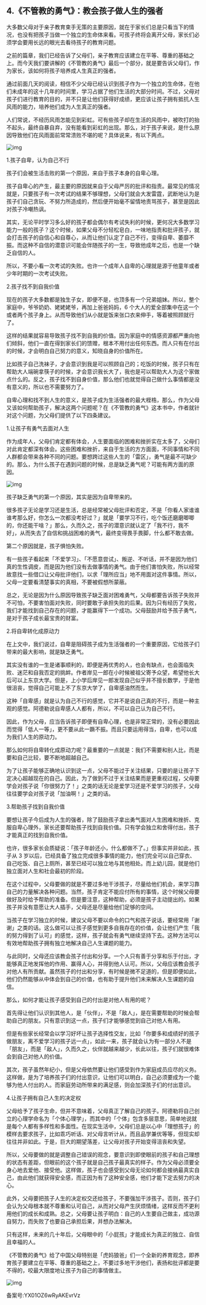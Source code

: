 ## 4.《不管教的勇气》：教会孩子做人生的强者
大多数父母对于亲子教育束手无策的主要原因，就在于家长们总是只看当下的情况，也没有把孩子当做一个独立的生命体来看。可孩子终将会离开父母，家长们必须学会要用长远的眼光去看待孩子的教育问题。


之前的篇章，我们已经告诉了父母们，亲子教育应该建立在平等、尊重的基础之上。而今天我们要讲解的《不管教的勇气》最后一个部分，就是要告诉父母们，作为家长，该如何将孩子培养成人生真正的强者。


通过前面几天的阅读，相信不少父母已经认识到孩子作为一个独立的生命体，在他们未成年的这十几年的时间里，学习占据了他们生活的大部分时间。不过，父母对孩子们进行教育的目的，并不只是让他们获得好成绩，更应该让孩子拥有抵抗人生风雨的能力，培养他们成为人生真正的强者。


人们常说，不经历风雨怎能见到彩虹。可有些孩子却在生活的风雨中，被吹打的抬不起头，最终自暴自弃，没有能看到彩虹的出现。那么，对于孩子来说，是什么原因导致他们在风雨面前常常溃败不堪的呢？具体说来，有以下两点。


![img](https://pica.zhimg.com/v2-162d9e005e4757edf4ce2ef0a8e25195.webp)

1.孩子自卑，认为自己不行


孩子们会被生活击败的第一个原因，来自于孩子本身的自卑心理。  

孩子自卑心的产生，最主要的原因就来自于父母严厉的批评和指责。最常见的情况就是，只要孩子有一次考试的结果不够理想，父母们就会大发雷霆，武断地认为是孩子们自己贪玩、不努力所造成的，然后便开始毫不留情地责骂孩子，甚至是因此对孩子冷嘲热讽。  

其实，无论平时学习多么好的孩子都会偶尔有考试失利的时候，更何况大多数学习能力一般的孩子？这个时候，如果父母不分轻松皂白，一味地指责和批评孩子，就会打击孩子的自信心和自尊心，从而让他们认定了自己不行，变得自卑、萎靡不振。而这种不自信的潜意识可能会伴随孩子的一生，导致他成年之后，也是一个缺乏自信的人。


所以，不要小看一次考试的失败。也许一个成年人自卑的心理就是源于他童年或者少年时期的一次考试失败。


2.孩子找不到自我价值


现在的孩子大多数都是独生子女，即便不是，也顶多有一个兄弟姐妹。所以，整个家庭中，爷爷奶奶、姥姥姥爷，再加上爸爸妈妈，6 个大人的爱全部集中在这一个或者两个孩子身上。从而导致他们从小就是饭来张口衣来伸手，等着被照顾就行了。


这样的结果就容易导致孩子找不到自我的价值。因为家庭中的情感资源都严重向他们倾斜，他们一直在得到家长们的馈赠，根本不用付出任何东西。而人只有在付出的时候，才会明白自己努力的意义，知晓自身的价值所在。  

比如孩子自己洗袜子，才会意识到我是可以照顾自己的；吃饭的时候，孩子只有在帮助大人端碗拿筷子的时候，才会意识我长大了，我也是可以帮助大人为这个家做点什么的。反之，孩子找不到自身价值，那么他们也就觉得自己做什么事情都是没有意义的，所以也不需要努力了。


自卑心理和找不到人生的意义，是孩子成为生活强者的最大桎梏，那么，作为父母又该如何帮助孩子，解决这两个问题呢？在《不管教的勇气》这本书中，作者就针对这个问题，为父母们提供了以下四条建议。


1.让孩子有勇气去面对人生


作为成年人，父母们肯定都有体会，人生要面临的困难和挫折实在太多了，父母们对此肯定都深有体会。这些困难和挫折，来自于生活的方方面面，不同事情和不同人群都会带来各种不同的问题。要想跨过这些人生的「雷区」，勇气是最不可缺少的。那么，为什么孩子在遇到问题的时候，总是缺乏勇气呢？可能有两方面的原因。


![img](https://pic1.zhimg.com/v2-ccdf76750755f5e4ae3d6e15775fddd5.webp)

孩子缺乏勇气的第一个原因，其实是因为自卑带来的。


很多孩子无论是学习还是生活，总是经常被父母批评和否定，不是「你看人家谁谁谁考那么好，你怎么一次都没考好过？」就是「要学习不行，吃个饭还磨磨唧唧的，你还能干啥？」那么，久而久之，孩子的潜意识就认定了「我不行，我不好」，从而失去了自信和挑战困难的勇气，最终变得畏手畏脚，什么都不敢去做。


第二个原因就是，孩子惧怕失败。


有一些孩子看起来「不爱学习」、「不愿意尝试」、叛逆、不听话，并不是因为他们真的生性调皮，而是因为他们没有去做事情的勇气。由于他们害怕失败，所以经常故意找一些借口让父母批评他们，以求「理所应当」地不用面对这件事情。所以，父母一定要看清楚事实的真相，不要被假想所蒙蔽。


总之，无论是因为什么原因导致孩子缺乏面对困难勇气，父母都要告诉孩子失败并不可怕，不要害怕面对失败，同时要敢于承担失败的后果。因为只有经历了失败，我们才能找到自己存在的问题，才能赢得下一个成功。父母鼓励并给予孩子勇气，是对于孩子成长最宝贵的财富。


2.将自卑转化成原动力


在上文中，我们说过，自卑是阻碍孩子成为生活强者的一个重要原因，它给孩子们带来的最大影响，就是缺乏勇气。


其实没有谁的一生是诸事顺利的，即便是再优秀的人，也会有缺点，也会面临失败、迷茫和自我否定的挑衅。作者岸见一郎在小时候被祖父寄予众望，希望他长大后可以上东京大学。但是，上小学后岸见一郎发现自己似乎并不擅长数学，于是他很沮丧，觉得自己可能上不了东京大学了，自卑感油然而生。


这种「自卑感」就是认为自己不行的感觉，它并不是说自己真的不行，而是一种主观的感觉。阿德勒说自卑感人人都有，所以，不可以自己认为自己不行。


因此，作为父母，应当告诉孩子即便有自卑心理，也是非常正常的，没有必要因此而觉得「低人一等」，更不要从此一蹶不振。而且只要运用得当，自卑，也可以成为我们人生的原动力。


那么如何将自卑转化成原动力呢？最重要的一点就是：我们不需要和别人比，而是要和自己比较，要不断地超越自己。


为了让孩子能够正确地认识到这一点，父母不能过于关注结果，只要的是让孩子下定决心超越现在的自己。因此，为了做到不过于关注结果而是更重视过程，父母要学会对孩子说「你很努力了！」之类的话无论是爱学习还是不爱学习的孩子，父母往往要学会对孩子说「加油啊！」之类的话。


3.帮助孩子找到自我价值


要想让孩子今后成为人生的强者，除了鼓励孩子拿出勇气面对人生困难和挫折、克服自卑心理外，家长还要帮助孩子找到自我价值。只有学会独立和舍得付出，孩子才能真正的找到自我价值。


也许，很多家长会质疑说：「孩子年龄还小，什么都做不了。」但事实并非如此，孩子从 3 岁以后，已经具备了独立完成很多事情的能力，他们完全可以自己穿衣、自己吃饭、自己上厕所，甚至已经可以独立地与其他相处。而上幼儿园，就是他们独立面对人生和社会最初的阶段。


在这个过程中，父母要做的就是不要过多地干涉孩子，尽量给他们机会，来学习靠自己的力量解决各种问题。当然，孩子肯定不能应付所有的事情，这个时候父母要做好及时给予帮助的准备。但是要注意，这种帮助，必须是孩子主动提出的。如果孩子并没有意愿让大人插手，父母还是尽量给他们足够的空间。


当孩子在学习独立的时候，建议父母不要以命令的口气和孩子说话，要经常用「谢谢」之类的话。这么做可以让孩子感觉到更多自我存在的价值，会让他们产生「我的努力得到了认可」的感觉，这样，孩子就会有勇气继续坚持下去。这种方法可以有效地帮助孩子拥有独立地解决自己人生课题的能力。


与此同时，父母还应该教会孩子付出和分享。一个人只有善于分享和乐于付出，才能够真正地发挥他的作用、赢得人心，并得到他人认可。所以，父母应该教会孩子对他人有所贡献。虽然孩子的付出和分享，有时候是微不足道的，但是即便如此，他们仍然能够从中体会到自己的价值，也有助于提升他们未来解决人生课题的自信。


那么，如何才能让孩子感受到自己的付出是对他人有用的呢？


首先得让他们认识到其他人，是「伙伴」，不是「敌人」，是在需要帮助的时候会帮助自己的朋友。只有意识到这一点，孩子们才能够感觉到自己对他人有用。


但是有些家长经常会以学习好坏让孩子选择性交友，比如「你要多和成绩好的孩子做朋友，离不爱学习的孩子远一点」，如此一来，孩子就会认为有一部分人不是「朋友」，而是「敌人」，久而久之，伙伴就越来越少，长此以往，孩子们就很难体会到自己对他人的价值。


其次，孩子虽然年纪小，但是父母依然要让他们感受到作为家庭成员应尽的义务。这样做，是为了培养孩子们的付出意识，让他们可以明白，自己必须要成为一个能够为他人付出的人。而家庭劳动所带来的满足感，则会加深孩子们的付出意识。


4.让孩子拥有自己人生的决定权


父母给予了孩子生命，但并不意味着，父母真正了解自己的孩子。阿德勒将自己创立的心理学命名为「个体心理学」，而其中的「个体」包含多层意思，简单地说就是每个人都有多样性和多面性。在现实生活中，父母们总是以心中「理想孩子」的模样去要求孩子，比如乖巧听话、对父母言听计从，而且品学兼优等等，但现实却往往并非如此。于是，巨大的期望落差，让父母对孩子开始变得沮丧和失望。


所以，父母要做的就是调整自己错误的观念，要意识到即使眼前的孩子和自己理想的状态有差距，但眼前的这个孩子就是自己孩子最真实的样子。作为父母必须要全身心地去爱他、接受他。这样做，孩子也会感受到父母无论如何都会接纳最真实自己，由此他们就获得安全感，而正因为有了这种安全感，他们才能下定去努力的决心。


此外，父母要把孩子人生的决定权交还给孩子，不要强加干涉孩子。否则，孩子们会认为父母根本就不尊重和认可自己，从而对父母产生厌烦情绪，这样反而不更利用他们的成长和成熟。总之，父母要让孩子明白：自己的人生要自己做主，成功源自努力，而失败了也要自己承担后果，并想办法解决。


只有这样，未来的几十年后，父母眼中的「小屁孩」才能成长为真正的独立、自信且幸福的人。


《不管教的勇气》给了中国父母特别是「虎妈狼爸」们一个全新的养育观念，即养育孩子要建立在平等、尊重的基础之上，不要过多地干涉他们，表扬和批评都是要不得的，咬最大限度地让孩子为自己的事情做主。


![img](https://pic2.zhimg.com/v2-cffed2051eb66c9bf297d569271ead6f.webp)

  



备案号:YX01OZ6wRyAKEvrVz

